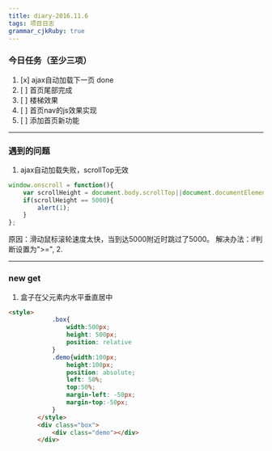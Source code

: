 ```yaml
---
title: diary-2016.11.6
tags: 项目日志
grammar_cjkRuby: true
---
```

### 今日任务（至少三项）
1. [x] ajax自动加载下一页    done
2. [ ] 首页尾部完成
3. [ ] 楼梯效果
4. [ ] 首页nav的js效果实现
5. [ ] 添加首页新功能

***
### 遇到的问题
1. ajax自动加载失败，scrollTop无效
```javascript
window.onscroll = function(){
    var scrollHeight = document.body.scrollTop||document.documentElement.scrollTop;
    if(scrollHeight == 5000){
        alert(1);
    }
};
```
原因：滑动鼠标滚轮速度太快，当到达5000附近时跳过了5000。
解决办法：if判断设置为">=",
2. 

***
### new get
1. 盒子在父元素内水平垂直居中
```html
<style>
			.box{
				width:500px;
				height: 500px;
				position: relative
			}
			.demo{width:100px;
				height:100px;
				position: absolute;
				left: 50%;
				top:50%;
				margin-left: -50px;
				margin-top:-50px;
			}
		</style>
		<div class="box">
			<div class="demo"></div>
		</div>
```





